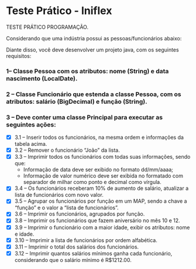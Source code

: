 # Teste Prático - Iniflex

TESTE PRÁTICO PROGRAMAÇÃO.

Considerando que uma indústria possui as pessoas/funcionários abaixo:

Diante disso, você deve desenvolver um projeto java, com os seguintes requisitos:

### 1– Classe Pessoa com os atributos: nome (String) e data nascimento (LocalDate).

### 2 – Classe Funcionário que estenda a classe Pessoa, com os atributos: salário (BigDecimal) e função (String).

### 3 – Deve conter uma classe Principal para executar as seguintes ações:

- [x] 3.1 – Inserir todos os funcionários, na mesma ordem e informações da tabela acima.
- [x] 3.2 – Remover o funcionário “João” da lista.
- [x] 3.3 – Imprimir todos os funcionários com todas suas informações, sendo que:
  - Informação de data deve ser exibido no formato dd/mm/aaaa;
  - Informação de valor numérico deve ser exibida no formatado com separador de milhar como ponto e decimal como vírgula.
- [x] 3.4 – Os funcionários receberam 10% de aumento de salário, atualizar a lista de funcionários com novo valor.
- [x] 3.5 – Agrupar os funcionários por função em um MAP, sendo a chave a “função” e o valor a “lista de funcionários”.
- [x] 3.6 – Imprimir os funcionários, agrupados por função.
- [x] 3.8 – Imprimir os funcionários que fazem aniversário no mês 10 e 12.
- [x] 3.9 – Imprimir o funcionário com a maior idade, exibir os atributos: nome e idade.
- [x] 3.10 – Imprimir a lista de funcionários por ordem alfabética.
- [x] 3.11 – Imprimir o total dos salários dos funcionários.
- [x] 3.12 – Imprimir quantos salários mínimos ganha cada funcionário, considerando que o salário mínimo é R$1212.00.
